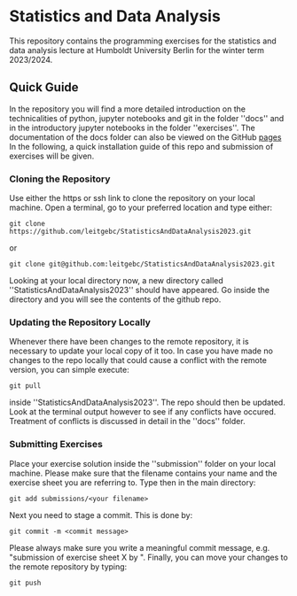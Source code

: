 # Statistics and Data Analysis

This repository contains the programming exercises for the statistics and data analysis lecture at Humboldt University Berlin for the winter term 2023/2024.

## Quick Guide

In the repository you will find a more detailed introduction on the technicalities of python, jupyter notebooks and git in the folder ''docs'' and in the introductory jupyter notebooks in the folder ''exercises''. The documentation of the docs folder can also be viewed on the GitHub [pages](https://leitgebc.github.io/StatisticsAndDataAnalysis2023/) In the following, a quick installation guide of this repo and submission of exercises will be given.

### Cloning the Repository

Use either the https or ssh link to clone the repository on your local machine. Open a terminal, go to your preferred location and type either:
```
git clone https://github.com/leitgebc/StatisticsAndDataAnalysis2023.git
```
or 
```
git clone git@github.com:leitgebc/StatisticsAndDataAnalysis2023.git
```

Looking at your local directory now, a new directory called ''StatisticsAndDataAnalysis2023'' should have appeared. Go inside the directory and you will see the contents of the github repo.

### Updating the Repository Locally

Whenever there have been changes to the remote repository, it is necessary to update your local copy of it too. In case you have made no changes to the repo locally that could cause a conflict with the remote version, you can simple execute:
```
git pull
```
inside ''StatisticsAndDataAnalysis2023''. The repo should then be updated. Look at the terminal output however to see if any conflicts have occured. Treatment of conflicts is discussed in detail in the ''docs'' folder.

### Submitting Exercises

Place your exercise solution inside the ''submission'' folder on your local machine. Please make sure that the filename contains your name and the exercise sheet you are referring to.
Type then in the main directory:
```
git add submissions/<your filename>
```

Next you need to stage a commit. This is done by:
```
git commit -m <commit message>
```
Please always make sure you write a meaningful commit message, e.g. "submission of exercise sheet X by <name>".
Finally, you can move your changes to the remote repository by typing:
```
git push
```



